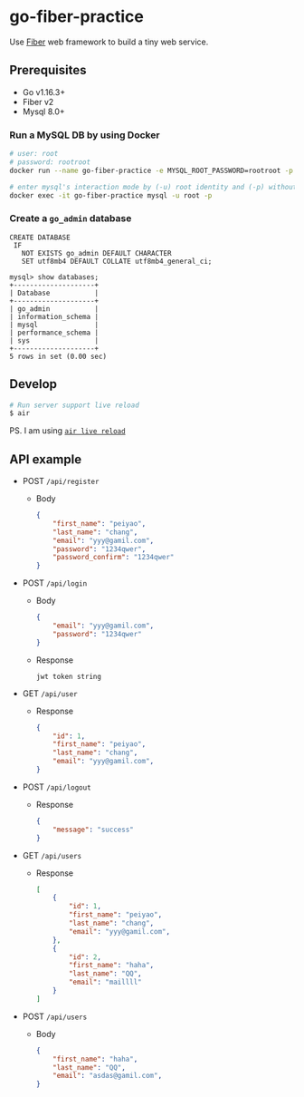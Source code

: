 # go-fiber-practice

Use [Fiber](https://github.com/gofiber/fiber) web framework to build a tiny web service.

## Prerequisites

* Go v1.16.3+
* Fiber v2
* Mysql 8.0+

### Run a MySQL DB by using Docker
```bash
# user: root
# password: rootroot
docker run --name go-fiber-practice -e MYSQL_ROOT_PASSWORD=rootroot -p 3306:3306 -d mysql:8.0

# enter mysql's interaction mode by (-u) root identity and (-p) without pointing a specific database
docker exec -it go-fiber-practice mysql -u root -p
```

### Create a `go_admin` database
``` mysql
CREATE DATABASE
 IF
   NOT EXISTS go_admin DEFAULT CHARACTER
   SET utf8mb4 DEFAULT COLLATE utf8mb4_general_ci;

mysql> show databases;
+--------------------+
| Database           |
+--------------------+
| go_admin           |
| information_schema |
| mysql              |
| performance_schema |
| sys                |
+--------------------+
5 rows in set (0.00 sec)
```

## Develop

```bash
# Run server support live reload
$ air
```

PS. I am using [`air live reload`](https://github.com/cosmtrek/air)

## API example

* POST `/api/register`
  * Body
    ```json
    {
        "first_name": "peiyao",
        "last_name": "chang",
        "email": "yyy@gamil.com",
        "password": "1234qwer",
        "password_confirm": "1234qwer"
    }
    ```

* POST `/api/login`

  * Body
    ```json
    {
        "email": "yyy@gamil.com",
        "password": "1234qwer"
    }
    ```
  * Response

    `jwt token string`

* GET `/api/user`
  * Response
    ```json
    {
        "id": 1,
        "first_name": "peiyao",
        "last_name": "chang",
        "email": "yyy@gamil.com",
    }
    ```

* POST `/api/logout`
  * Response
    ```json
    {
        "message": "success"
    }
    ```

* GET `/api/users`
  * Response
    ```json
    [
        {
            "id": 1,
            "first_name": "peiyao",
            "last_name": "chang",
            "email": "yyy@gamil.com",
        },
        {
            "id": 2,
            "first_name": "haha",
            "last_name": "QQ",
            "email": "maillll"
        }
    ]
    ```

* POST `/api/users`
  * Body
    ```json
    {
        "first_name": "haha",
        "last_name": "QQ",
        "email": "asdas@gamil.com",
    }
    ```
  